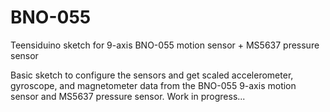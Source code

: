 BNO-055
=======

Teensiduino sketch for 9-axis BNO-055 motion sensor + MS5637 pressure sensor

Basic sketch to configure the sensors and get scaled accelerometer, gyroscope, and magnetometer data from the BNO-055 9-axis motion sensor and MS5637 pressure sensor. Work in progress...
